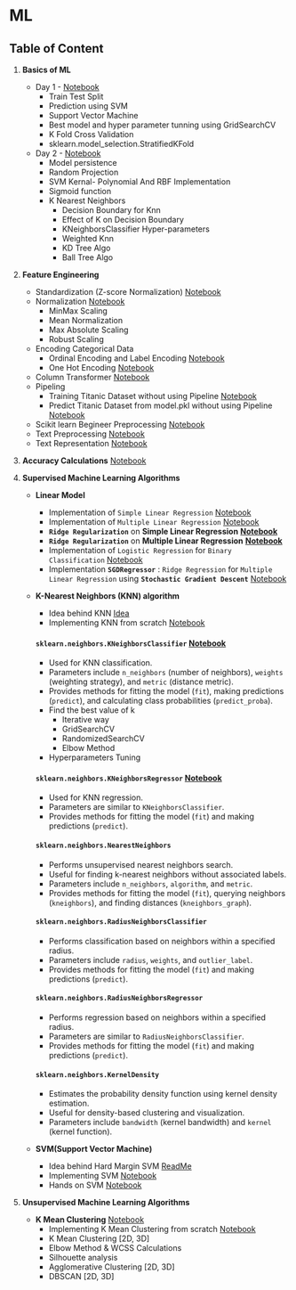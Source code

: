 # ML

## Table of Content

1. **Basics of ML**
    * Day 1 - [Notebook](https://github.com/sukritiguin/ML/blob/main/NoteBooks/ML0.ipynb)
        * Train Test Split
        * Prediction using SVM
        * Support Vector Machine
        * Best model and hyper parameter tunning using GridSearchCV
        * K Fold Cross Validation
        * sklearn.model_selection.StratifiedKFold
    *  Day 2 - [Notebook](https://github.com/sukritiguin/ML/blob/main/NoteBooks/ML1.ipynb)
        * Model persistence
        * Random Projection
        * SVM Kernal- Polynomial And RBF Implementation
        * Sigmoid function
        * K Nearest Neighbors
            * Decision Boundary for Knn
            * Effect of K on Decision Boundary
            * KNeighborsClassifier Hyper-parameters
            * Weighted Knn
            * KD Tree Algo
            * Ball Tree Algo
2. **Feature Engineering**
    * Standardization (Z-score Normalization) [Notebook](https://github.com/sukritiguin/ML/blob/main/NoteBooks/ML2.ipynb)
    * Normalization [Notebook](https://github.com/sukritiguin/ML/blob/main/NoteBooks/ML3.ipynb)
        * MinMax Scaling
        * Mean Normalization
        * Max Absolute Scaling
        * Robust Scaling
    * Encoding Categorical Data
        * Ordinal Encoding and Label Encoding [Notebook](https://github.com/sukritiguin/ML/blob/main/NoteBooks/ML4.ipynb)
        * One Hot Encoding [Notebook](https://github.com/sukritiguin/ML/blob/main/NoteBooks/ML5.ipynb)
    * Column Transformer [Notebook](https://github.com/sukritiguin/ML/blob/main/NoteBooks/ML6.ipynb)
    * Pipeling
        * Training Titanic Dataset without using Pipeline [Notebook](https://github.com/sukritiguin/ML/blob/main/NoteBooks/ML7.ipynb)
        * Predict Titanic Dataset from model.pkl without using Pipeline [Notebook](https://github.com/sukritiguin/ML/blob/main/NoteBooks/ML8.ipynb)
    * Scikit learn Begineer Preprocessing [Notebook](https://github.com/sukritiguin/ML/blob/main/NoteBooks/sci-kit_learn_preprocessing.ipynb)
    * Text Preprocessing [Notebook](https://github.com/sukritiguin/ML/blob/main/NoteBooks/text-preprocessing.ipynb)
    * Text Representation [Notebook](https://github.com/sukritiguin/ML/blob/main/NoteBooks/text-representation.ipynb)
3. **Accuracy Calculations** [Notebook](https://github.com/sukritiguin/ML/blob/main/Accuracy_Calculation.ipynb)
4. **Supervised Machine Learning Algorithms**
      - **Linear Model**
           * Implementation of `Simple Linear Regression` [Notebook](https://github.com/sukritiguin/ML/blob/main/NoteBooks/Implementation_Simple_Linear_Regression.ipynb)
           * Implementation of `Multiple Linear Regression` [Notebook](https://github.com/sukritiguin/ML/blob/main/NoteBooks/Implementation_Multiple_Linear_Regression.ipynb)
           * **`Ridge Regularization`** on **Simple Linear Regression** **[Notebook](https://github.com/sukritiguin/ML/blob/main/NoteBooks/Implementing_Ridge_Regression_for_Simple_Linear_Regression.ipynb)**
           * **`Ridge Regularization`** on **Multiple Linear Regression** **[Notebook](https://github.com/sukritiguin/ML/blob/main/NoteBooks/Implementing_Ridge_Regressor_for_Multiple_Linear_Regression.ipynb)**
           * Implementation of `Logistic Regression` for `Binary Classification` [Notebook](https://github.com/sukritiguin/ML/blob/main/NoteBooks/Implementation_Logistic_Regression.ipynb)
           * Implementation **`SGDRegressor`** : `Ridge Regression` for `Multiple Linear Regression` using **`Stochastic Gradient Descent`** [Notebook](https://github.com/sukritiguin/ML/blob/main/NoteBooks/Implementation_SGD_Regressor(Ridge_Regressor_with_gradient_descent).ipynb)
      - **K-Nearest Neighbors (KNN) algorithm**
           * Idea behind KNN [Idea](https://github.com/sukritiguin/ML/blob/main/Datasets/Idea%20Behind%20KNN.md)
           * Implementing KNN from scratch [Notebook](https://github.com/sukritiguin/ML/blob/main/NoteBooks/Implementing_KNN.ipynb)
         #### `sklearn.neighbors.KNeighborsClassifier` [Notebook](https://github.com/sukritiguin/ML/blob/main/NoteBooks/Hands_on_KNeighborsClassifier.ipynb)
         
         - Used for KNN classification.
         - Parameters include `n_neighbors` (number of neighbors), `weights` (weighting strategy), and `metric` (distance metric).
         - Provides methods for fitting the model (`fit`), making predictions (`predict`), and calculating class probabilities (`predict_proba`).
         - Find the best value of k
              * Iterative way
              * GridSearchCV
              * RandomizedSearchCV
              * Elbow Method
        - Hyperparameters Tuning
         
         #### `sklearn.neighbors.KNeighborsRegressor` [Notebook](https://github.com/sukritiguin/ML/blob/main/NoteBooks/Hands_on_KNeighborsRegressor.ipynb)
         
         - Used for KNN regression.
         - Parameters are similar to `KNeighborsClassifier`.
         - Provides methods for fitting the model (`fit`) and making predictions (`predict`).
         
         #### `sklearn.neighbors.NearestNeighbors`
         
         - Performs unsupervised nearest neighbors search.
         - Useful for finding k-nearest neighbors without associated labels.
         - Parameters include `n_neighbors`, `algorithm`, and `metric`.
         - Provides methods for fitting the model (`fit`), querying neighbors (`kneighbors`), and finding distances (`kneighbors_graph`).
         
         #### `sklearn.neighbors.RadiusNeighborsClassifier`
         
         - Performs classification based on neighbors within a specified radius.
         - Parameters include `radius`, `weights`, and `outlier_label`.
         - Provides methods for fitting the model (`fit`) and making predictions (`predict`).
         
         #### `sklearn.neighbors.RadiusNeighborsRegressor`
         
         - Performs regression based on neighbors within a specified radius.
         - Parameters are similar to `RadiusNeighborsClassifier`.
         - Provides methods for fitting the model (`fit`) and making predictions (`predict`).
         
         #### `sklearn.neighbors.KernelDensity`
         
         - Estimates the probability density function using kernel density estimation.
         - Useful for density-based clustering and visualization.
         - Parameters include `bandwidth` (kernel bandwidth) and `kernel` (kernel function).
      - **SVM(Support Vector Machine)**
           * Idea behind Hard Margin SVM [ReadMe](https://github.com/sukritiguin/ML/blob/main/Datasets/Implementing%20SVM%20Hard%20Margin.md)
           * Implementing SVM [Notebook](https://github.com/sukritiguin/ML/blob/main/NoteBooks/Implementing_Hard_Margin_Support_Vector_Machine_for_Binary_Classification.ipynb)
           * Hands on SVM [Notebook](https://github.com/sukritiguin/ML/blob/main/NoteBooks/Hands_on_SVM.ipynb)

6. **Unsupervised Machine Learning Algorithms**
     - **K Mean Clustering** [Notebook](https://github.com/sukritiguin/ML/blob/main/NoteBooks/All_about_clustering.ipynb)
          * Implementing K Mean Clustering from scratch [Notebook](https://github.com/sukritiguin/ML/blob/main/NoteBooks/Implementing_K_Mean_Clustering.ipynb)
          * K Mean Clustering [2D, 3D]
          * Elbow Method & WCSS Calculations
          * Silhouette analysis
          * Agglomerative Clustering [2D, 3D]
          * DBSCAN [2D, 3D]
